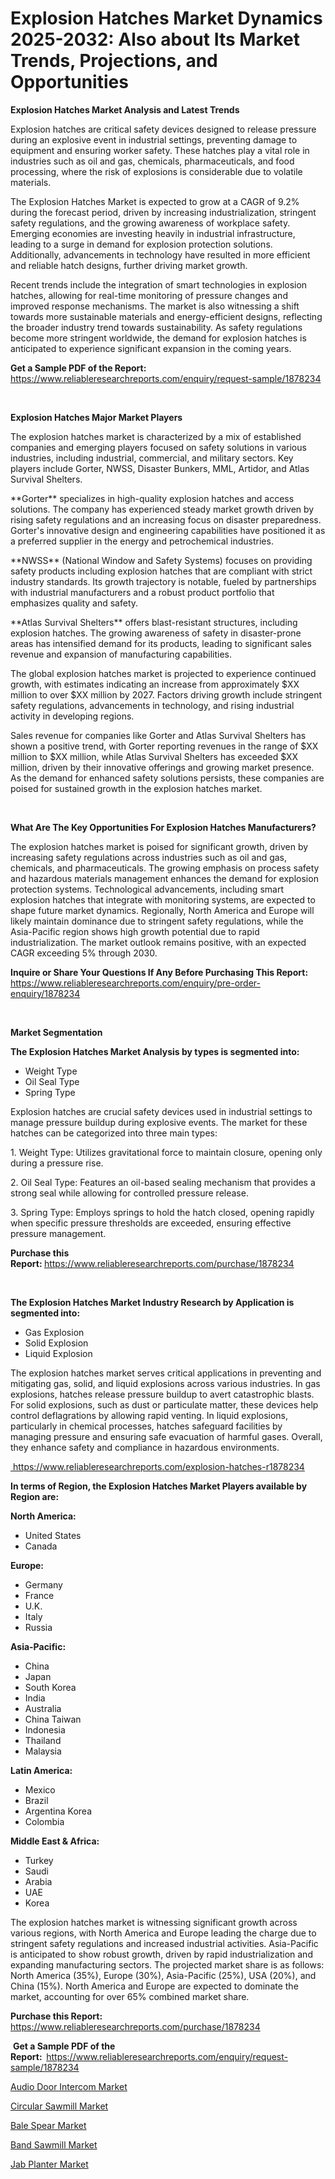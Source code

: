 <p><h1>Explosion Hatches Market Dynamics 2025-2032: Also about Its Market Trends, Projections, and Opportunities</h1></p><p><strong>Explosion Hatches Market Analysis and Latest Trends</strong></p>
<p><p>Explosion hatches are critical safety devices designed to release pressure during an explosive event in industrial settings, preventing damage to equipment and ensuring worker safety. These hatches play a vital role in industries such as oil and gas, chemicals, pharmaceuticals, and food processing, where the risk of explosions is considerable due to volatile materials.</p><p>The Explosion Hatches Market is expected to grow at a CAGR of 9.2% during the forecast period, driven by increasing industrialization, stringent safety regulations, and the growing awareness of workplace safety. Emerging economies are investing heavily in industrial infrastructure, leading to a surge in demand for explosion protection solutions. Additionally, advancements in technology have resulted in more efficient and reliable hatch designs, further driving market growth.</p><p>Recent trends include the integration of smart technologies in explosion hatches, allowing for real-time monitoring of pressure changes and improved response mechanisms. The market is also witnessing a shift towards more sustainable materials and energy-efficient designs, reflecting the broader industry trend towards sustainability. As safety regulations become more stringent worldwide, the demand for explosion hatches is anticipated to experience significant expansion in the coming years.</p></p>
<p><strong>Get a Sample PDF of the Report:&nbsp;</strong> <a href="https://www.reliableresearchreports.com/enquiry/request-sample/1878234?utm_campaign=123&utm_medium=2&utm_source=Github&utm_content=ia&utm_term=10042025&utm_id=explosion-hatches">https://www.reliableresearchreports.com/enquiry/request-sample/1878234</a></p>
<p>&nbsp;</p>
<p><strong>Explosion Hatches Major Market Players</strong></p>
<p><p>The explosion hatches market is characterized by a mix of established companies and emerging players focused on safety solutions in various industries, including industrial, commercial, and military sectors. Key players include Gorter, NWSS, Disaster Bunkers, MML, Artidor, and Atlas Survival Shelters.</p><p>**Gorter** specializes in high-quality explosion hatches and access solutions. The company has experienced steady market growth driven by rising safety regulations and an increasing focus on disaster preparedness. Gorter's innovative design and engineering capabilities have positioned it as a preferred supplier in the energy and petrochemical industries.</p><p>**NWSS** (National Window and Safety Systems) focuses on providing safety products including explosion hatches that are compliant with strict industry standards. Its growth trajectory is notable, fueled by partnerships with industrial manufacturers and a robust product portfolio that emphasizes quality and safety. </p><p>**Atlas Survival Shelters** offers blast-resistant structures, including explosion hatches. The growing awareness of safety in disaster-prone areas has intensified demand for its products, leading to significant sales revenue and expansion of manufacturing capabilities.</p><p>The global explosion hatches market is projected to experience continued growth, with estimates indicating an increase from approximately $XX million to over $XX million by 2027. Factors driving growth include stringent safety regulations, advancements in technology, and rising industrial activity in developing regions.</p><p>Sales revenue for companies like Gorter and Atlas Survival Shelters has shown a positive trend, with Gorter reporting revenues in the range of $XX million to $XX million, while Atlas Survival Shelters has exceeded $XX million, driven by their innovative offerings and growing market presence. As the demand for enhanced safety solutions persists, these companies are poised for sustained growth in the explosion hatches market.</p></p>
<p>&nbsp;</p>
<p><strong>What Are The Key Opportunities For Explosion Hatches Manufacturers?</strong></p>
<p><p>The explosion hatches market is poised for significant growth, driven by increasing safety regulations across industries such as oil and gas, chemicals, and pharmaceuticals. The growing emphasis on process safety and hazardous materials management enhances the demand for explosion protection systems. Technological advancements, including smart explosion hatches that integrate with monitoring systems, are expected to shape future market dynamics. Regionally, North America and Europe will likely maintain dominance due to stringent safety regulations, while the Asia-Pacific region shows high growth potential due to rapid industrialization. The market outlook remains positive, with an expected CAGR exceeding 5% through 2030.</p></p>
<p><strong>Inquire or Share Your Questions If Any Before Purchasing This Report:</strong> <a href="https://www.reliableresearchreports.com/enquiry/pre-order-enquiry/1878234?utm_campaign=123&utm_medium=2&utm_source=Github&utm_content=ia&utm_term=10042025&utm_id=explosion-hatches">https://www.reliableresearchreports.com/enquiry/pre-order-enquiry/1878234</a></p>
<p>&nbsp;</p>
<p><strong>Market Segmentation</strong></p>
<p><strong>The Explosion Hatches Market Analysis by types is segmented into:</strong></p>
<p><ul><li>Weight Type</li><li>Oil Seal Type</li><li>Spring Type</li></ul></p>
<p><p>Explosion hatches are crucial safety devices used in industrial settings to manage pressure buildup during explosive events. The market for these hatches can be categorized into three main types: </p><p>1. Weight Type: Utilizes gravitational force to maintain closure, opening only during a pressure rise.</p><p>2. Oil Seal Type: Features an oil-based sealing mechanism that provides a strong seal while allowing for controlled pressure release.</p><p>3. Spring Type: Employs springs to hold the hatch closed, opening rapidly when specific pressure thresholds are exceeded, ensuring effective pressure management.</p></p>
<p><strong>Purchase this Report:&nbsp;</strong><a href="https://www.reliableresearchreports.com/purchase/1878234?utm_campaign=123&utm_medium=2&utm_source=Github&utm_content=ia&utm_term=10042025&utm_id=explosion-hatches">https://www.reliableresearchreports.com/purchase/1878234</a></p>
<p>&nbsp;</p>
<p><strong>The Explosion Hatches Market Industry Research by Application is segmented into:</strong></p>
<p><ul><li>Gas Explosion</li><li>Solid Explosion</li><li>Liquid Explosion</li></ul></p>
<p><p>The explosion hatches market serves critical applications in preventing and mitigating gas, solid, and liquid explosions across various industries. In gas explosions, hatches release pressure buildup to avert catastrophic blasts. For solid explosions, such as dust or particulate matter, these devices help control deflagrations by allowing rapid venting. In liquid explosions, particularly in chemical processes, hatches safeguard facilities by managing pressure and ensuring safe evacuation of harmful gases. Overall, they enhance safety and compliance in hazardous environments.</p></p>
<p><a href="https://www.reliableresearchreports.com/explosion-hatches-r1878234?utm_campaign=123&utm_medium=2&utm_source=Github&utm_content=ia&utm_term=10042025&utm_id=explosion-hatches">&nbsp;https://www.reliableresearchreports.com/explosion-hatches-r1878234</a></p>
<p><strong>In terms of Region, the Explosion Hatches Market Players available by Region are:</strong></p>
<p>
    <p> <strong> North America: </strong>
        <ul>
            <li>United States</li>
            <li>Canada</li>
        </ul>
        </p> 
    <p> <strong> Europe: </strong>
        <ul>
            <li>Germany</li>
            <li>France</li>
            <li>U.K.</li>
            <li>Italy</li>
            <li>Russia</li>
        </ul>
        </p> 
    <p> <strong> Asia-Pacific: </strong>
        <ul>
            <li>China</li>
            <li>Japan</li>
            <li>South Korea</li>
            <li>India</li>
            <li>Australia</li>
            <li>China Taiwan</li>
            <li>Indonesia</li>
            <li>Thailand</li>
            <li>Malaysia</li>
        </ul>
        </p> 
    <p> <strong> Latin America: </strong>
        <ul>
            <li>Mexico</li>
            <li>Brazil</li>
            <li>Argentina Korea</li>
            <li>Colombia</li>
        </ul>
        </p> 
    <p> <strong> Middle East & Africa: </strong>
        <ul>
            <li>Turkey</li>
            <li>Saudi</li>
            <li>Arabia</li>
            <li>UAE</li>
            <li>Korea</li>
        </ul>
    </p>
    </p>
<p><p>The explosion hatches market is witnessing significant growth across various regions, with North America and Europe leading the charge due to stringent safety regulations and increased industrial activities. Asia-Pacific is anticipated to show robust growth, driven by rapid industrialization and expanding manufacturing sectors. The projected market share is as follows: North America (35%), Europe (30%), Asia-Pacific (25%), USA (20%), and China (15%). North America and Europe are expected to dominate the market, accounting for over 65% combined market share.</p></p>
<p><strong>Purchase this Report: </strong><a href="https://www.reliableresearchreports.com/purchase/1878234?utm_campaign=123&utm_medium=2&utm_source=Github&utm_content=ia&utm_term=10042025&utm_id=explosion-hatches">https://www.reliableresearchreports.com/purchase/1878234</a></p>
<p>&nbsp;<strong>Get a Sample PDF of the Report:&nbsp;&nbsp;</strong><a href="https://www.reliableresearchreports.com/enquiry/request-sample/1878234?utm_campaign=123&utm_medium=2&utm_source=Github&utm_content=ia&utm_term=10042025&utm_id=explosion-hatches">https://www.reliableresearchreports.com/enquiry/request-sample/1878234</a></p>
<p><strong></strong></p>
<p><p><a href="https://github.com/laveeasaadrh/Market-Research-Report-List-1/blob/main/audio-door-intercom-market.md?utm_campaign=123&utm_medium=2&utm_source=Github&utm_content=ia&utm_term=10042025&utm_id=explosion-hatches">Audio Door Intercom Market</a></p><p><a href="https://github.com/ayondaylos/Market-Research-Report-List-1/blob/main/circular-sawmill-market.md?utm_campaign=123&utm_medium=2&utm_source=Github&utm_content=ia&utm_term=10042025&utm_id=explosion-hatches">Circular Sawmill Market</a></p><p><a href="https://github.com/bichukapac/Market-Research-Report-List-1/blob/main/bale-spear-market.md?utm_campaign=123&utm_medium=2&utm_source=Github&utm_content=ia&utm_term=10042025&utm_id=explosion-hatches">Bale Spear Market</a></p><p><a href="https://github.com/leoustolja/Market-Research-Report-List-1/blob/main/band-sawmill-market.md?utm_campaign=123&utm_medium=2&utm_source=Github&utm_content=ia&utm_term=10042025&utm_id=explosion-hatches">Band Sawmill Market</a></p><p><a href="https://github.com/swaftaenglem/Market-Research-Report-List-1/blob/main/jab-planter-market.md?utm_campaign=123&utm_medium=2&utm_source=Github&utm_content=ia&utm_term=10042025&utm_id=explosion-hatches">Jab Planter Market</a></p></p>